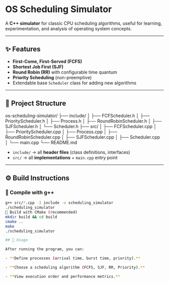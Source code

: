 # OS Scheduling Simulator  

A **C++ simulator** for classic CPU scheduling algorithms, useful for learning, experimentation, and analysis of operating system concepts.  

---

## ✨ Features  
- **First-Come, First-Served (FCFS)**  
- **Shortest Job First (SJF)**  
- **Round Robin (RR)** with configurable time quantum  
- **Priority Scheduling** (non-preemptive)  
- Extendable base `Scheduler` class for adding new algorithms  

---

## 📂 Project Structure  
os-scheduling-simulator/
├── include/
│ ├── FCFScheduler.h
│ ├── PriorityScheduler.h
│ ├── Process.h
│ ├── RoundRobinScheduler.h
│ ├── SJFScheduler.h
│ └── Scheduler.h
├── src/
│ ├── FCFScheduler.cpp
│ ├── PriorityScheduler.cpp
│ ├── Process.cpp
│ ├── RoundRobinScheduler.cpp
│ ├── SJFScheduler.cpp
│ ├── Scheduler.cpp
│ └── main.cpp
└── README.md

- `include/` → all **header files** (class definitions, interfaces)  
- `src/` → all **implementations** + `main.cpp` entry point  

---

## ⚙️ Build Instructions  

### 🔹 Compile with g++  
```bash
g++ src/*.cpp -I include -o scheduling_simulator
./scheduling_simulator
🔹 Build with CMake (recommended)
mkdir build && cd build
cmake ..
make
./scheduling_simulator

## 🚀 Usage

After running the program, you can:

- **Define processes (arrival time, burst time, priority).**

- **Choose a scheduling algorithm (FCFS, SJF, RR, Priority).**

- **View execution order and performance metrics.**
